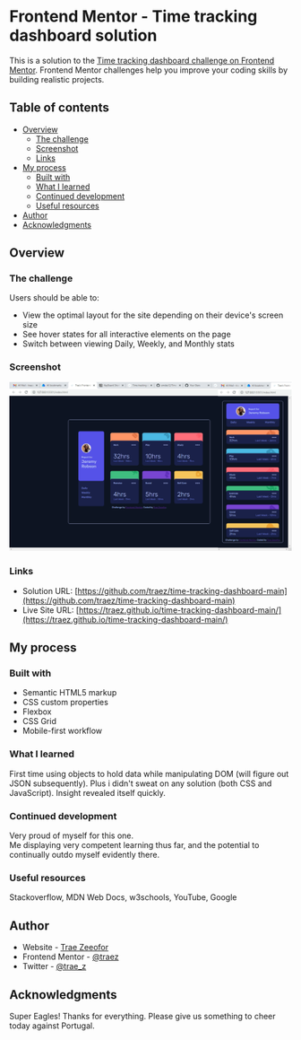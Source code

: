 # Frontend Mentor - Time tracking dashboard solution

This is a solution to the [Time tracking dashboard challenge on Frontend Mentor](https://www.frontendmentor.io/challenges/time-tracking-dashboard-UIQ7167Jw). Frontend Mentor challenges help you improve your coding skills by building realistic projects. 

## Table of contents

- [Overview](#overview)
  - [The challenge](#the-challenge)
  - [Screenshot](#screenshot)
  - [Links](#links)
- [My process](#my-process)
  - [Built with](#built-with)
  - [What I learned](#what-i-learned)
  - [Continued development](#continued-development)
  - [Useful resources](#useful-resources)
- [Author](#author)
- [Acknowledgments](#acknowledgments)


## Overview

### The challenge

Users should be able to:

- View the optimal layout for the site depending on their device's screen size
- See hover states for all interactive elements on the page
- Switch between viewing Daily, Weekly, and Monthly stats

### Screenshot

![](./images/screenshot-desktop-and-mobile.png)


### Links

- Solution URL: [https://github.com/traez/time-tracking-dashboard-main](https://github.com/traez/time-tracking-dashboard-main)
- Live Site URL: [https://traez.github.io/time-tracking-dashboard-main/](https://traez.github.io/time-tracking-dashboard-main/)

## My process

### Built with

- Semantic HTML5 markup
- CSS custom properties
- Flexbox
- CSS Grid
- Mobile-first workflow


### What I learned

First time using objects to hold data while manipulating DOM (will figure out JSON subsequently). Plus i didn't sweat on any solution (both CSS and JavaScript). Insight revealed itself quickly.  

### Continued development

Very proud of myself for this one.  
Me displaying very competent learning thus far, and the potential to continually outdo myself evidently there.  

### Useful resources

Stackoverflow, MDN Web Docs, w3schools, YouTube, Google  

## Author

- Website - [Trae Zeeofor](https://github.com/traez)  
- Frontend Mentor - [@traez](https://www.frontendmentor.io/profile/traez)  
- Twitter - [@trae_z](https://twitter.com/trae_z)

## Acknowledgments

Super Eagles! Thanks for everything. Please give us something to cheer today against Portugal.
